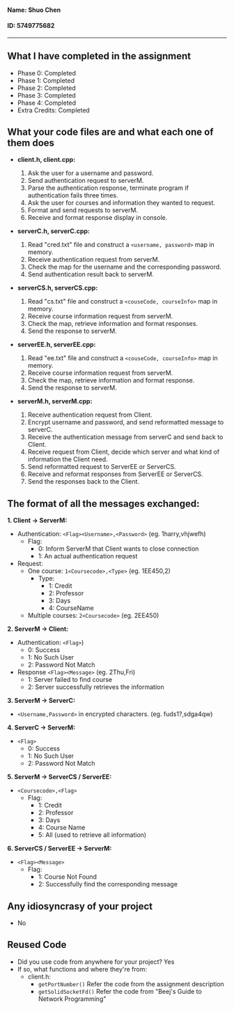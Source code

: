 
#### Name: Shuo Chen
#### ID: 5749775682
___
## **What I have completed in the assignment**
- Phase 0: Completed
- Phase 1: Completed
- Phase 2: Completed
- Phase 3: Completed
- Phase 4: Completed
- Extra Credits: Completed
   
## **What your code files are and what each one of them does**
   - __client.h, client.cpp:__ 
      1. Ask the user for a username and password.
      2. Send authentication request to serverM.
      3. Parse the authentication response, terminate program if authentication fails three times.
      4. Ask the user for courses and information they wanted to request.
      5. Format and send requests to serverM.
      6. Receive and format response display in console.

   - __serverC.h, serverC.cpp:__
      1. Read "cred.txt" file and construct a `<username, password>` map in memory.
      2. Receive authentication request from serverM.
      3. Check the map for the username and the corresponding password.
      4. Send authentication result back to serverM.

   - __serverCS.h, serverCS.cpp:__
      1. Read "cs.txt" file and construct a `<couseCode, courseInfo>` map in memory.
      2. Receive course information request from serverM.
      3. Check the map, retrieve information and format responses.
      4. Send the response to serverM.
   
   - __serverEE.h, serverEE.cpp:__
      1. Read "ee.txt" file and construct a `<couseCode, courseInfo>` map in memory.
      2. Receive course information request from serverM.
      3. Check the map, retrieve information and format response.
      4. Send the response to serverM.
   
   - __serverM.h, serverM.cpp:__
      1. Receive authentication request from Client.
      2. Encrypt username and password, and send reformatted message to serverC.
      3. Receive the authentication message from serverC and send back to Client.
      4. Receive request from Client, decide which server and what kind of information the Client need.
      5. Send reformatted request to ServerEE or ServerCS.
      6. Receive and reformat responses from ServerEE or ServerCS.
      7. Send the responses back to the Client. 

## **The format of all the messages exchanged:**
__1. Client -> ServerM:__
   - Authentication: `<Flag><Username>,<Password>` (eg. 1harry,vhjwefh)
      + Flag:
         * 0: Inform ServerM that Client wants to close connection
         * 1: An actual authentication request
   - Request: 
      - One course: `1<Coursecode>,<Type>` (eg. 1EE450,2)
         + Type:
            * 1: Credit
            * 2: Professor
            * 3: Days
            * 4: CourseName
      - Multiple courses: `2<Coursecode>` (eg. 2EE450)

__2. ServerM -> Client:__
   - Authentication: `<Flag>`)
      + 0: Success
      + 1: No Such User
      + 2: Password Not Match
   - Response `<Flag><Message>` (eg. 2Thu,Fri)
      + 1: Server failed to find course
      + 2: Server successfully retrieves the information
   
__3. ServerM -> ServerC:__
   - `<Username,Password>` in encrypted characters. (eg. fuds1?,sdga4qw)

__4. ServerC -> ServerM:__
   - `<Flag>`
      + 0: Success
      + 1: No Such User
      + 2: Password Not Match

__5. ServerM -> ServerCS / ServerEE:__
   - `<Coursecode>,<Flag>`
      + Flag:
         * 1: Credit
         * 2: Professor
         * 3: Days
         * 4: Course Name
         * 5: All (used to retrieve all information)

__6. ServerCS / ServerEE -> ServerM:__
   - `<Flag><Message>`
      + Flag:
         * 1: Course Not Found
         * 2: Successfully find the corresponding message

## **Any idiosyncrasy of your project** 
- No

## **Reused Code** 
- Did you use code from anywhere for your project? Yes
- If so, what functions and where they're from:
   - client.h:
      - `getPortNumber()` Refer the code from the assignment description
      - `getSolidSocketFd()` Refer the code from "Beej's Guide to Network Programming"